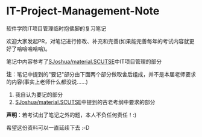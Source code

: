 # IT-Project-Management-Note
软件学院IT项目管理临时抱佛脚的复习笔记



欢迎大家发起PR，对笔记进行修改、补充和完善(如果能完善每年的考试内容就更好了哈哈哈哈哈)。

笔记中内容参考了[SJoshua/material.SCUTSE](https://github.com/SJoshua/material.SCUTSE)中IT项目管理的部分



**注**：笔记中提到的"要记"部分由下面两个部分做取舍后组成，并不是本届老师要求的内容(事实上老师什么都没说......)

1. 我自认为要记的部分
2. [SJoshua/material.SCUTSE](https://github.com/SJoshua/material.SCUTSE)中提到的古老考纲中要求的部分





**声明**：若考试出了笔记之外的题，本人不负任何责任！:)



希望这份资料可以一直延续下去 :-D